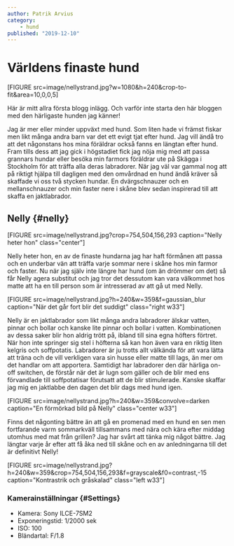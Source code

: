 ```yaml
---
author: Patrik Arvius
category:
    - hund
published: "2019-12-10"
---
```

Världens finaste hund
==================================

[FIGURE src=image/nellystrand.jpg?w=1080&h=240&crop-to-fit&area=10,0,0,5]

Här är mitt allra första blogg inlägg. Och varför inte starta den här bloggen med den härligaste hunden jag känner!

<!--more-->

Jag är mer eller minder uppväxt med hund. Som liten hade vi främst fiskar men likt många andra barn var det ett evigt tjat efter hund. Jag vill ändå tro att det någonstans hos mina föräldrar också fanns en längtan efter hund. Fram tills dess att jag gick i högstadiet fick jag nöja mig med att passa grannars hundar eller besöka min farmors föräldrar ute på Skägga i Stockholm för att träffa alla deras labradorer. När jag väl var gammal nog att på riktigt hjälpa till dagligen med den omvårdnad en hund ändå kräver så skaffade vi oss två stycken hundar. En dvärgschnauzer och en mellanschnauzer och min faster nere i skåne blev sedan inspirerad till att skaffa en jaktlabrador. 



Nelly {#nelly}
-----------------------------------

[FIGURE src=image/nellystrand.jpg?crop=754,504,156,293 caption="Nelly heter hon" class="center"]

Nelly heter hon, en av de finaste hundarna jag har haft förmånen att passa och en underbar vän att träffa varje sommar nere i skåne hos min farmor och faster. Nu när jag själv inte längre har hund (om än drömmer om det) så får Nelly agera substitut och jag tror det dessutom kan vara välkommet hos matte att ha en till person som är intresserad av att gå ut med Nelly.

[FIGURE src=image/nellystrand.jpg?h=240&w=359&f=gaussian_blur caption="När det går fort blir det suddigt" class="right w33"]

Nelly är en jaktlabrador som likt många andra labradorer älskar vatten, pinnar och bollar och kanske lite pinnar och bollar i vatten. Kombinationen av dessa saker blir hon aldrig trött på, ibland till sina egna höfters förtret. När hon inte springer sig stel i höfterna så kan hon även vara en riktig liten kelgris och soffpotatis. Labradorer är ju trotts allt välkända för att vara lätta att träna och de vill verkligen vara sin husse eller matte till lags, än mer om det handlar om att apportera. Samtidigt har labradorer den där härliga on-off switchen, de förstår när det är lugn som gäller och de blir med ens förvandlade till soffpotatisar förutsatt att de blir stimulerade. Kanske skaffar jag mig en jaktlabbe den dagen det blir dags med hund igen.

[FIGURE src=image/nellystrand.jpg?h=240&w=359&convolve=darken caption="En förmörkad bild på Nelly" class="center w33"]

Finns det någonting bättre än att gå en promenad med en hund en sen men fortfarande varm sommarkväll tillsammans med nära och kära efter middag utomhus med mat från grillen? Jag har svårt att tänka mig något bättre. Jag längtar varje år efter att få åka ned till skåne och en av anledningarna till det är definitivt Nelly!

[FIGURE src=image/nellystrand.jpg?h=240&w=359&crop=754,504,156,293&f=grayscale&f0=contrast,-15 caption="Kontrastrik och gråskalad" class="left w33"]

### Kamerainställningar {#Settings}

* Kamera: Sony ILCE-7SM2
* Exponeringstid: 1/2000 sek
* ISO: 100
* Bländartal: F/1.8
